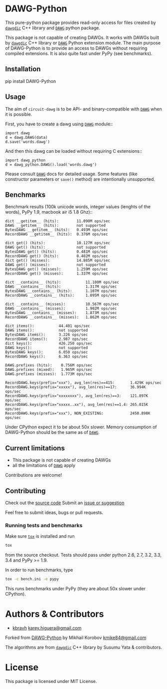 # DAWG-Python

This pure-python package provides read-only access for files
created by [`dawgdic`](https://code.google.com/p/dawgdic/) C++ library and [`DAWG`](https://github.com/kmike/DAWG) python package.

This package is not capable of creating DAWGs. It works with DAWGs built by
[`dawgdic`](https://code.google.com/p/dawgdic/) C++ library or [`DAWG`](https://github.com/kmike/DAWG) Python extension module. The main purpose
of DAWG-Python is to provide an access to DAWGs without requiring compiled
extensions. It is also quite fast under PyPy (see benchmarks).

## Installation

pip install DAWG-Python

## Usage

The aim of `circuit-dawg` is to be API- and binary-compatible with [`DAWG`](https://github.com/kmike/DAWG) when it is possible.

First, you have to create a dawg using [`DAWG`](https://github.com/kmike/DAWG) module::

    import dawg
    d = dawg.DAWG(data)
    d.save('words.dawg')

And then this dawg can be loaded without requiring C extensions::

    import dawg_python
    d = dawg_python.DAWG().load('words.dawg')

Please consult [`DAWG`](https://github.com/kmike/DAWG) docs for detailed usage. Some features
(like constructor parameters or `save()` method) are intentionally
unsupported.

## Benchmarks

Benchmark results (100k unicode words, integer values (lenghts of the words),
PyPy 1.9, macbook air i5 1.8 Ghz)::

    dict __getitem__ (hits):        11.090M ops/sec
    DAWG __getitem__ (hits):        not supported
    BytesDAWG __getitem__ (hits):   0.493M ops/sec
    RecordDAWG __getitem__ (hits):  0.376M ops/sec

    dict get() (hits):              10.127M ops/sec
    DAWG get() (hits):              not supported
    BytesDAWG get() (hits):         0.481M ops/sec
    RecordDAWG get() (hits):        0.402M ops/sec
    dict get() (misses):            14.885M ops/sec
    DAWG get() (misses):            not supported
    BytesDAWG get() (misses):       1.259M ops/sec
    RecordDAWG get() (misses):      1.337M ops/sec

    dict __contains__ (hits):           11.100M ops/sec
    DAWG __contains__ (hits):           1.317M ops/sec
    BytesDAWG __contains__ (hits):      1.107M ops/sec
    RecordDAWG __contains__ (hits):     1.095M ops/sec

    dict __contains__ (misses):         10.567M ops/sec
    DAWG __contains__ (misses):         1.902M ops/sec
    BytesDAWG __contains__ (misses):    1.873M ops/sec
    RecordDAWG __contains__ (misses):   1.862M ops/sec

    dict items():           44.401 ops/sec
    DAWG items():           not supported
    BytesDAWG items():      3.226 ops/sec
    RecordDAWG items():     2.987 ops/sec
    dict keys():            426.250 ops/sec
    DAWG keys():            not supported
    BytesDAWG keys():       6.050 ops/sec
    RecordDAWG keys():      6.363 ops/sec

    DAWG.prefixes (hits):    0.756M ops/sec
    DAWG.prefixes (mixed):   1.965M ops/sec
    DAWG.prefixes (misses):  1.773M ops/sec

    RecordDAWG.keys(prefix="xxx"), avg_len(res)==415:       1.429K ops/sec
    RecordDAWG.keys(prefix="xxxxx"), avg_len(res)==17:      36.994K ops/sec
    RecordDAWG.keys(prefix="xxxxxxxx"), avg_len(res)==3:    121.897K ops/sec
    RecordDAWG.keys(prefix="xxxxx..xx"), avg_len(res)==1.4: 265.015K ops/sec
    RecordDAWG.keys(prefix="xxx"), NON_EXISTING:            2450.898K ops/sec

Under CPython expect it to be about 50x slower.
Memory consumption of DAWG-Python should be the same as of [`DAWG`](https://github.com/kmike/DAWG).

## Current limitations

* This package is not capable of creating DAWGs
* all the limitations of [`DAWG`](https://github.com/kmike/DAWG) apply

Contributions are welcome!


## Contributing

Check out the [source code](https://github.com/kbravh/circuit-dawg)
Submit an [issue or suggestion](https://github.com/kbravh/circuit-dawg/issues)

Feel free to submit ideas, bugs or pull requests.

### Running tests and benchmarks

Make sure [`tox`](http://tox.testrun.org) is installed and run

```bash
tox
```

from the source checkout. Tests should pass under python 2.6, 2.7, 3.2, 3.3, 3.4 and PyPy >= 1.9.

In order to run benchmarks, type

```bash
tox -c bench.ini -e pypy
```

This runs benchmarks under PyPy (they are about 50x slower under CPython).

# Authors & Contributors

- [kbravh](https://github.com/kbravh) <karey.higuera@gmail.com>

Forked from [DAWG-Python](https://github.com/kmike/DAWG-Python) by Mikhail Korobov <kmike84@gmail.com>

The algorithms are from [`dawgdic`](https://code.google.com/p/dawgdic/) C++ library by Susumu Yata & contributors.

# License

This package is licensed under MIT License.
